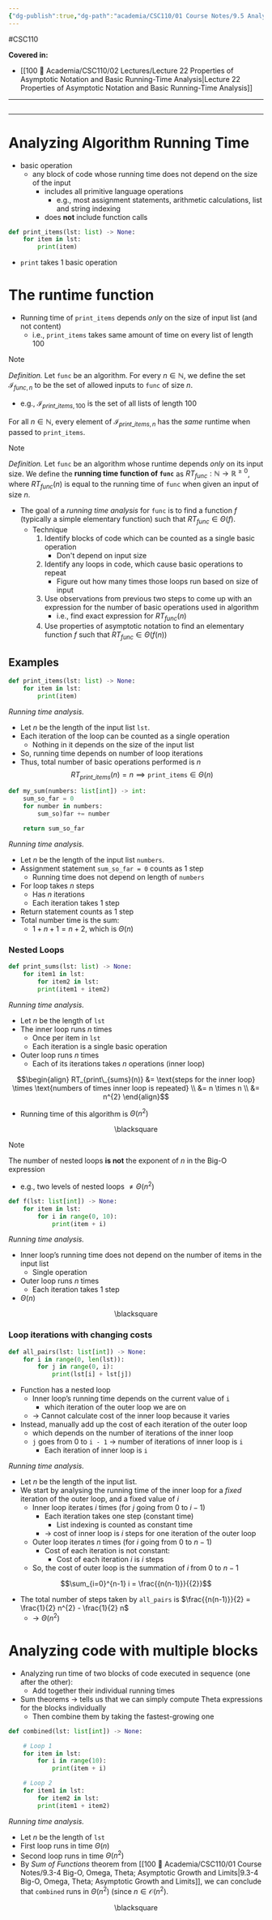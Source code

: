 ```yaml
---
{"dg-publish":true,"dg-path":"academia/CSC110/01 Course Notes/9.5 Analyzing Algorithm Running Time.md","permalink":"/academia/csc-110/01-course-notes/9-5-analyzing-algorithm-running-time/","created":"2023-11-06T15:54:54.073-05:00","updated":"2023-11-20T14:33:51.433-05:00"}
---
```


#CSC110 

**Covered in:**
- [[100 📒 Academia/CSC110/02 Lectures/Lecture 22 Properties of Asymptotic Notation and Basic Running-Time Analysis\|Lecture 22 Properties of Asymptotic Notation and Basic Running-Time Analysis]]
---
```table-of-contents
```
---
# Analyzing Algorithm Running Time

- basic operation
	- any block of code whose running time does not depend on the size of the input
		- includes all primitive language operations
			- e.g., most assignment statements, arithmetic calculations, list and string indexing
		- does **not** include function calls

```python
def print_items(lst: list) -> None:
	for item in lst:
		print(item)
```

- `print` takes 1 basic operation
# The runtime function

- Running time of `print_items` depends *only* on the size of input list (and not content)
	- i.e., `print_items` takes same amount of time on every list of length 100

> [!note] 
> *Definition.* Let `func` be an algorithm. For every $n \in \mathbb{N}$, we define the set $\mathcal{I}_{func, n}$ to be the set of allowed inputs to `func` of size $n$.
> - e.g., $\mathcal{I}_{print\_items,100}$ is the set of all lists of length 100

For all $n \in \mathbb{N}$, every element of $\mathcal{I}_{print\_items, n}$ has the *same* runtime when passed to `print_items`.

> [!note] 
> *Definition.* Let  `func` be an algorithm whose runtime depends *only* on its  input size.
> We define the **running time function of `func`** as $RT_{func} : \mathbb{N} \rightarrow \mathbb{R}^{\geq 0}$, where $RT_{func}(n)$ is equal to the running time of `func` when given an input of size $n$.

- The goal of a *running time analysis* for `func` is to find a function $f$ (typically a simple elementary function) such that $RT_{func} \in \Theta (f)$.
	- Technique
	    1. Identify blocks of code which can be counted as a single basic operation
	        - Don't depend on input size
	    2. Identify any loops in code, which cause basic operations to repeat
	        - Figure out how many times those loops run based on size of input
	    3. Use observations from previous two steps to come up with an expression for the number of basic operations used in algorithm
	        - i.e., find exact expression for $RT_{func}(n)$
	    4. Use properties of asymptotic notation to find an elementary function $f$ such that $RT_{func} \in \Theta(f(n))$

## Examples

```python
def print_items(lst: list) -> None:
	for item in lst:
		print(item)
```

*Running time analysis.*
- Let $n$ be the length of the input list `lst`.
- Each iteration of the loop can be counted as a single operation
	- Nothing in it depends on the size of the input list
- So, running time depends on number of loop iterations
- Thus, total number of basic operations performed is $n$
$$RT_{print\_items}(n) = n \implies \texttt{print\_items}\in \Theta(n)$$

```python
def my_sum(numbers: list[int]) -> int:
	sum_so_far = 0
	for number in numbers:
		sum_so)far += number

	return sum_so_far
```

*Running time analysis.*
- Let $n$ be the length of the input list `numbers`.
- Assignment statement `sum_so_far = 0` counts as 1 step
	- Running time does not depend on length of `numbers`
- For loop takes $n$ steps
	- Has $n$ iterations
	- Each iteration takes 1 step
- Return statement counts as 1 step
- Total number time is the sum:
	- $1 + n + 1 = n + 2$, which is $\Theta (n)$

### Nested Loops

```python
def print_sums(lst: list) -> None:
	for item1 in lst:
		for item2 in lst:
		print(item1 + item2)
```

*Running time analysis.*
- Let $n$ be the length of `lst`
- The inner loop runs $n$ times
	- Once per item in `lst`
	- Each iteration is a single basic operation
- Outer loop runs $n$ times
	- Each of its iterations takes $n$ operations (inner loop)

$$\begin{align}
RT_{print\_{sums}(n)} &= \text{steps for the inner loop} \times \text{numbers of times inner loop is repeated} \\
&= n \times n \\
&= n^{2}
\end{align}$$
- Running time of this algorithm is $\Theta ({n^{2}})$
<div class="right-align"> <span class="math display">\blacksquare</span> </div>

> [!note] 
> The number of nested loops **is not** the exponent of $n$ in the Big-O expression
> - e.g., two levels of nested loops $\neq \Theta (n^{2})$ 

```python
def f(lst: list[int]) -> None:
	for item in lst:
		for i in range(0, 10):
			print(item + i)
```

*Running time analysis.*
- Inner loop’s running time does not depend on the number of items in the input list
	- Single operation
- Outer loop runs $n$ times
	- Each iteration takes 1 step
- $\Theta (n)$
<div class="right-align"> <span class="math display">\blacksquare</span> </div>

### Loop iterations with changing costs

```python
def all_pairs(lst: list[int]) -> None:
	for i in range(0, len(lst)):
		for j in range(0, i):
			print(lst[i] + lst[j])
```

- Function has a nested loop
	- Inner loop’s running time depends on the current value of `i`
		- which iteration of the outer loop we are on
	- → Cannot calculate cost of the inner loop because it varies
- Instead, manually add up the cost of each iteration of the outer loop
	- which depends on the number of iterations of the inner loop
	- `j` goes from 0 to `i - 1` → number of iterations of inner loop is `i`
		- Each iteration of inner loop is `i`

*Running time analysis.*
- Let $n$ be the length of the input list.
- We start by analysing the running time of the inner loop for a *fixed* iteration of the outer loop, and a fixed value of $i$
	- Inner loop iterates $i$ times (for $j$ going from 0 to $i - 1$)
		- Each iteration takes one step (constant time)
			- List indexing is counted as constant time
		- → cost of inner loop is $i$ steps for one iteration of the outer loop
	- Outer loop iterates $n$ times (for $i$ going from 0 to $n - 1$)
		- Cost of each iteration is not constant:
			- Cost of each iteration $i$ is $i$ steps
	- So, the cost of outer loop is the summation of $i$ from 0 to $n-1$

$$\sum_{i=0}^{n-1} i = \frac{{n(n-1)}}{{2}}$$
- The total number of steps taken by `all_pairs` is $\frac{{n(n-1)}}{2} = \frac{1}{2} n^{2} - \frac{1}{2} n$
	- → $\Theta (n^{2})$

# Analyzing code with multiple blocks

- Analyzing run time of two blocks of code executed in sequence (one after the other):
	- Add together their individual running times
- Sum theorems → tells us that we can simply compute Theta expressions for the blocks individually
	- Then combine them by taking the fastest-growing one

```python
def combined(lst: list[int]) -> None:

	# Loop 1
	for item in lst:
		for i in range(10):
			print(item + i)

	# Loop 2
	for item1 in lst:
		for item2 in lst:
		print(item1 + item2)
```

*Running time analysis.*
- Let $n$ be the length of `lst`
- First loop runs in time $\Theta (n)$
- Second loop runs in time $\Theta (n^{2})$
- By *Sum of Functions* theorem from [[100 📒 Academia/CSC110/01 Course Notes/9.3-4 Big-O, Omega, Theta; Asymptotic Growth and Limits\|9.3-4 Big-O, Omega, Theta; Asymptotic Growth and Limits]], we can conclude that `combined` runs in $\Theta (n^{2})$ (since $n \in \mathcal{O}(n^{2}$).
<div class="right-align"> <span class="math display">\blacksquare</span> </div>
